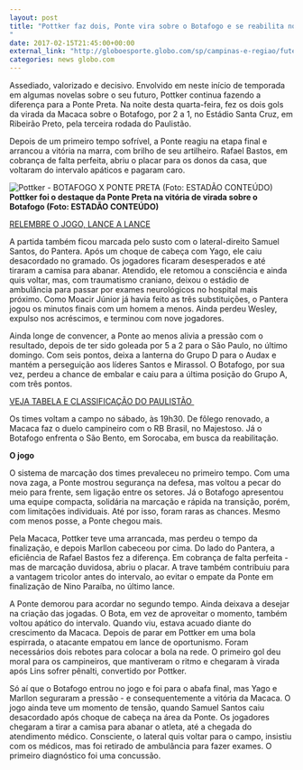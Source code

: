 ```yaml
---
layout: post
title: "Pottker faz dois, Ponte vira sobre o Botafogo e se reabilita no Paulistão
"
date: 2017-02-15T21:45:00+00:00
external_link: "http://globoesporte.globo.com/sp/campinas-e-regiao/futebol/campeonato-paulista/noticia/2017/02/pottker-faz-dois-ponte-vira-sobre-o-botafogo-e-se-reabilita-no-paulistao.html"
categories: news globo.com
---
```

Assediado, valorizado e decisivo. Envolvido em neste início de temporada em algumas novelas sobre o seu futuro, Pottker continua fazendo a diferença para a Ponte Preta. Na noite desta quarta-feira, fez os dois gols da virada da Macaca sobre o Botafogo, por 2 a 1, no Estádio Santa Cruz, em Ribeirão Preto, pela terceira rodada do Paulistão.

Depois de um primeiro tempo sofrível, a Ponte reagiu na etapa final e arrancou a vitória na marra, com brilho de seu artilheiro. Rafael Bastos, em cobrança de falta perfeita, abriu o placar para os donos da casa, que voltaram do intervalo apáticos e pagaram caro.&nbsp;

 ![Pottker - BOTAFOGO X PONTE PRETA (Foto: ESTADÃO CONTEÚDO)](http://s2.glbimg.com/OBriDzYjz80bDPFAkcQm1lX0fn8=/0x236:4419x2543/690x360/s.glbimg.com/es/ge/f/original/2017/02/15/age20170215249.jpg "Pottker - BOTAFOGO X PONTE PRETA (Foto: ESTADÃO CONTEÚDO)")**Pottker foi o destaque da Ponte Preta na vitória de virada sobre o Botafogo (Foto: ESTADÃO CONTEÚDO)**

[RELEMBRE O JOGO, LANCE A LANCE](http://globoesporte.globo.com/sp/ribeirao-preto-e-regiao/futebol/campeonato-paulista/jogo/15-02-2017/botafogo-sp-ponte-preta/)

A partida também ficou marcada pelo susto com o lateral-direito Samuel Santos, do Pantera. Após um choque de cabeça com Yago, ele caiu desacordado no gramado. Os jogadores ficaram desesperados e até tiraram a camisa para abanar. Atendido, ele retomou a consciência e ainda quis voltar, mas, com traumatismo craniano, deixou o estádio de ambulância para passar por exames neurológicos no hospital mais próximo.&nbsp;Como Moacir Júnior já havia feito as três substituições, o Pantera jogou os minutos finais com um homem a menos. Ainda perdeu Wesley, expulso nos acréscimos, e terminou com nove jogadores.&nbsp;

Ainda longe de convencer, a Ponte ao menos alivia a pressão com o resultado, depois de ter sido goleada por 5 a 2 para o São Paulo, no último domingo. Com seis pontos, deixa a lanterna do Grupo D para o Audax e mantém a perseguição aos líderes Santos e Mirassol. O Botafogo, por sua vez, perdeu a chance de embalar e caiu para a última posição do Grupo A, com três pontos.

[VEJA TABELA E CLASSIFICAÇÃO DO PAULISTÃO&nbsp;](http://globoesporte.globo.com/sp/futebol/campeonato-paulista/)

Os times voltam a campo no sábado, às 19h30. De fôlego renovado, a Macaca faz o duelo campineiro com o RB Brasil, no Majestoso. Já o Botafogo enfrenta o São Bento, em Sorocaba, em busca da reabilitação.&nbsp;

**O jogo**

O sistema de marcação dos times prevaleceu no primeiro tempo. Com uma nova zaga, a Ponte mostrou segurança na defesa, mas voltou a pecar do meio para frente, sem ligação entre os setores. Já o Botafogo apresentou uma equipe compacta, solidária na marcação e rápida na transição, porém, com limitações individuais. Até por isso, foram raras as chances. Mesmo com menos posse, a Ponte chegou mais.&nbsp;

Pela Macaca, Pottker teve uma arrancada, mas perdeu o tempo da finalização, e depois Marllon cabeceou por cima. Do lado do Pantera, a eficiência de Rafael Bastos fez a diferença. Em cobrança de falta perfeita - mas de marcação duvidosa, abriu o placar. A trave também contribuiu para a vantagem tricolor antes do intervalo, ao evitar o empate da Ponte em finalização de Nino Paraíba, no último lance.&nbsp;

A Ponte demorou para acordar no segundo tempo. Ainda deixava a desejar na criação das jogadas. O Bota, em vez de aproveitar o momento, também voltou apático do intervalo. Quando viu, estava acuado diante do crescimento da Macaca. Depois de parar em Pottker em uma bola espirrada, o atacante empatou em lance de oportunismo. Foram necessários dois rebotes para colocar a bola na rede. O primeiro gol deu moral para os campineiros, que mantiveram o ritmo e chegaram à virada após Lins sofrer pênalti, convertido por Pottker.&nbsp;

Só aí que o Botafogo entrou no jogo e foi para o abafa final, mas Yago e Marllon seguraram a pressão - e consequentemente a vitória da Macaca. O jogo ainda teve um momento de tensão, quando Samuel Santos caiu desacordado após choque de cabeça na área da Ponte. Os jogadores chegaram a tirar a camisa para abanar o atleta, até a chegada do atendimento médico. Consciente, o lateral quis voltar para o campo, insistiu com os médicos, mas foi retirado de ambulância para fazer exames. O primeiro diagnóstico foi uma concussão.&nbsp;

